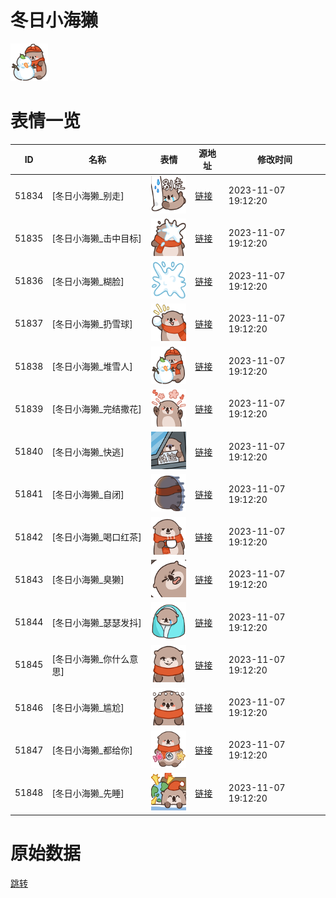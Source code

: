 # 冬日小海獭

<img src="./cover.png" height="60" alt="cover" />

# 表情一览

|ID|名称|表情|源地址|修改时间|
|----|----|----|----|----|
|51834|[冬日小海獭_别走]|<img src="./pic/051834_%5B冬日小海獭_别走%5D.png" height="60" alt="别走"/>|[链接](https://i0.hdslb.com/bfs/garb/164a2b089c2259f50814d4de0a2482ec3bd35c42.png)|2023-11-07 19:12:20|
|51835|[冬日小海獭_击中目标]|<img src="./pic/051835_%5B冬日小海獭_击中目标%5D.png" height="60" alt="击中目标"/>|[链接](https://i0.hdslb.com/bfs/garb/25d448de78a8ce1c678113eb00534bf7c09e5542.png)|2023-11-07 19:12:20|
|51836|[冬日小海獭_糊脸]|<img src="./pic/051836_%5B冬日小海獭_糊脸%5D.png" height="60" alt="糊脸"/>|[链接](https://i0.hdslb.com/bfs/garb/c7ad58819ff19b5a886b6ef410c057989253c24c.png)|2023-11-07 19:12:20|
|51837|[冬日小海獭_扔雪球]|<img src="./pic/051837_%5B冬日小海獭_扔雪球%5D.png" height="60" alt="扔雪球"/>|[链接](https://i0.hdslb.com/bfs/garb/f8b02f41cbc86fed04e82c29991be8255dfcf237.png)|2023-11-07 19:12:20|
|51838|[冬日小海獭_堆雪人]|<img src="./pic/051838_%5B冬日小海獭_堆雪人%5D.png" height="60" alt="堆雪人"/>|[链接](https://i0.hdslb.com/bfs/garb/0789e76e254949c90f943581dada2f8a4f392895.png)|2023-11-07 19:12:20|
|51839|[冬日小海獭_完结撒花]|<img src="./pic/051839_%5B冬日小海獭_完结撒花%5D.png" height="60" alt="完结撒花"/>|[链接](https://i0.hdslb.com/bfs/garb/549db2f3a0d6d029a0f0e184d02e2fb1204fcc2a.png)|2023-11-07 19:12:20|
|51840|[冬日小海獭_快逃]|<img src="./pic/051840_%5B冬日小海獭_快逃%5D.png" height="60" alt="快逃"/>|[链接](https://i0.hdslb.com/bfs/garb/f8235ab9d92e11cef20b6c9f9be50b2e15cc5c24.png)|2023-11-07 19:12:20|
|51841|[冬日小海獭_自闭]|<img src="./pic/051841_%5B冬日小海獭_自闭%5D.png" height="60" alt="自闭"/>|[链接](https://i0.hdslb.com/bfs/garb/b2a672bf3c6b9ce8253bb65901963356c9741f46.png)|2023-11-07 19:12:20|
|51842|[冬日小海獭_喝口红茶]|<img src="./pic/051842_%5B冬日小海獭_喝口红茶%5D.png" height="60" alt="喝口红茶"/>|[链接](https://i0.hdslb.com/bfs/garb/76f5a6c6e7df941bfae776c5743369ca56a8c5ca.png)|2023-11-07 19:12:20|
|51843|[冬日小海獭_臭獭]|<img src="./pic/051843_%5B冬日小海獭_臭獭%5D.png" height="60" alt="臭獭"/>|[链接](https://i0.hdslb.com/bfs/garb/573b06bf26399fedd6e8e576f8247cde049d6814.png)|2023-11-07 19:12:20|
|51844|[冬日小海獭_瑟瑟发抖]|<img src="./pic/051844_%5B冬日小海獭_瑟瑟发抖%5D.png" height="60" alt="瑟瑟发抖"/>|[链接](https://i0.hdslb.com/bfs/garb/9e23c22c07f23c1ab3a9b3d83553287db358b10d.png)|2023-11-07 19:12:20|
|51845|[冬日小海獭_你什么意思]|<img src="./pic/051845_%5B冬日小海獭_你什么意思%5D.png" height="60" alt="你什么意思"/>|[链接](https://i0.hdslb.com/bfs/garb/97a6ffb1f29b066b2a2e9cad6d5f6eb5de880e9a.png)|2023-11-07 19:12:20|
|51846|[冬日小海獭_尴尬]|<img src="./pic/051846_%5B冬日小海獭_尴尬%5D.png" height="60" alt="尴尬"/>|[链接](https://i0.hdslb.com/bfs/garb/9b4c2723a15a994b88da73483f33164d08001be3.png)|2023-11-07 19:12:20|
|51847|[冬日小海獭_都给你]|<img src="./pic/051847_%5B冬日小海獭_都给你%5D.png" height="60" alt="都给你"/>|[链接](https://i0.hdslb.com/bfs/garb/705ce706c76b43800d678801db795651a0c94a20.png)|2023-11-07 19:12:20|
|51848|[冬日小海獭_先睡]|<img src="./pic/051848_%5B冬日小海獭_先睡%5D.png" height="60" alt="先睡"/>|[链接](https://i0.hdslb.com/bfs/garb/eec9732934bdb2e05a35566a22babc7e05764783.png)|2023-11-07 19:12:20|

# 原始数据

[跳转](./raw.json)

